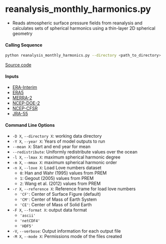 reanalysis_monthly_harmonics.py
===============================

- Reads atmospheric surface pressure fields from reanalysis and calculates sets of spherical harmonics using a thin-layer 2D spherical geometry

#### Calling Sequence
```bash
python reanalysis_monthly_harmonics.py --directory <path_to_directory> ERA5 MERRA-2
```
[Source code](https://github.com/tsutterley/model-harmonics/blob/main/reanalysis/reanalysis_monthly_harmonics.py)

#### Inputs
- [ERA-Interim](http://apps.ecmwf.int/datasets/data/interim-full-moda)
- [ERA5](http://apps.ecmwf.int/data-catalogues/era5/?class=ea)
- [MERRA-2](https://gmao.gsfc.nasa.gov/reanalysis/MERRA-2/)
- [NCEP-DOE-2](https://www.esrl.noaa.gov/psd/data/gridded/data.ncep.reanalysis2.html)
- [NCEP-CFSR](https://rda.ucar.edu/datasets/ds093.1/)
- [JRA-55](http://jra.kishou.go.jp/JRA-55/index_en.html)

#### Command Line Options
- `-D X`, `--directory X`: working data directory
- `-Y X`, `--year X`: Years of model outputs to run
- `--mean X`: Start and end year for mean
- `--redistribute`: Uniformly redistribute values over the ocean
- `-l X`, `--lmax X`: maximum spherical harmonic degree
- `-m X`, `--mmax X`: maximum spherical harmonic order
- `-n X`, `--love X`: Load Love numbers dataset
    * `0`: Han and Wahr (1995) values from PREM
    * `1`: Gegout (2005) values from PREM
    * `2`: Wang et al. (2012) values from PREM
- `-r X`, `--reference X`: Reference frame for load love numbers
    * `'CF'`: Center of Surface Figure (default)
    * `'CM'`: Center of Mass of Earth System
    * `'CE'`: Center of Mass of Solid Earth
- `-F X`, `--format X`: output data format
    * `'ascii'`
    * `'netCDF4'`
    * `'HDF5'`
- `-V`, `--verbose`:  Output information for each output file
- `-M X`, `--mode X`: Permissions mode of the files created
